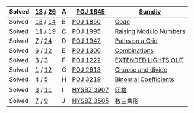| Solved | [13](https://vjudge.net/contest/298747#status//A/1/) / [26](https://vjudge.net/contest/298747#status//A/0/) | A    | [POJ 1845](https://vjudge.net/problem/18406/origin)    | [Sumdiv](https://vjudge.net/contest/298747#problem/A)        |
| ------ | ------------------------------------------------------------ | ---- | ------------------------------------------------------ | ------------------------------------------------------------ |
| Solved | [13](https://vjudge.net/contest/298747#status//B/1/) / [14](https://vjudge.net/contest/298747#status//B/0/) | B    | [POJ 1850](https://vjudge.net/problem/18386/origin)    | [Code](https://vjudge.net/contest/298747#problem/B)          |
| Solved | [11](https://vjudge.net/contest/298747#status//C/1/) / [19](https://vjudge.net/contest/298747#status//C/0/) | C    | [POJ 1995](https://vjudge.net/problem/10799/origin)    | [Raising Modulo Numbers](https://vjudge.net/contest/298747#problem/C) |
| Solved | [7](https://vjudge.net/contest/298747#status//D/1/) / [24](https://vjudge.net/contest/298747#status//D/0/) | D    | [POJ 1942](https://vjudge.net/problem/17905/origin)    | [Paths on a Grid](https://vjudge.net/contest/298747#problem/D) |
| Solved | [6](https://vjudge.net/contest/298747#status//E/1/) / [12](https://vjudge.net/contest/298747#status//E/0/) | E    | [POJ 1306](https://vjudge.net/problem/18009/origin)    | [Combinations](https://vjudge.net/contest/298747#problem/E)  |
| Solved | [3](https://vjudge.net/contest/298747#status//F/1/) / [3](https://vjudge.net/contest/298747#status//F/0/) | F    | [POJ 1222](https://vjudge.net/problem/17722/origin)    | [EXTENDED LIGHTS OUT](https://vjudge.net/contest/298747#problem/F) |
| Solved | [1](https://vjudge.net/contest/298747#status//G/1/) / [12](https://vjudge.net/contest/298747#status//G/0/) | G    | [POJ 2613](https://vjudge.net/problem/33081/origin)    | [Choose and divide](https://vjudge.net/contest/298747#problem/G) |
| Solved | [4](https://vjudge.net/contest/298747#status//H/1/) / [5](https://vjudge.net/contest/298747#status//H/0/) | H    | [POJ 3219](https://vjudge.net/problem/24718/origin)    | [Binomial Coefficients](https://vjudge.net/contest/298747#problem/H) |
| Solved | [3](https://vjudge.net/contest/298747#status//I/1/) / [11](https://vjudge.net/contest/298747#status//I/0/) | I    | [HYSBZ 3907](https://vjudge.net/problem/135572/origin) | [网格](https://vjudge.net/contest/298747#problem/I)          |
| Solved | [7](https://vjudge.net/contest/298747#status//J/1/) / [9](https://vjudge.net/contest/298747#status//J/0/) | J    | [HYSBZ 3505](https://vjudge.net/problem/50225/origin)  | [数三角形](https://vjudge.net/contest/298747#problem/J)      |



